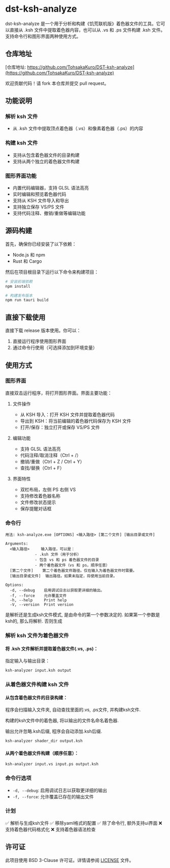 # dst-ksh-analyze

dst-ksh-analyze 是一个用于分析和构建《饥荒联机版》着色器文件的工具。它可以直接从 .ksh 文件中提取着色器内容，也可以从 .vs 和 .ps 文件构建 .ksh 文件。支持命令行和图形界面两种使用方式。

## 仓库地址

[仓库地址: https://github.com/TohsakaKuro/DST-ksh-analyze](https://github.com/TohsakaKuro/DST-ksh-analyze)

欢迎贡献代码！请 fork 本仓库并提交 pull request。


## 功能说明

### 解析 ksh 文件
- 从 .ksh 文件中提取顶点着色器（.vs）和像素着色器（.ps）的内容

### 构建 ksh 文件
- 支持从包含着色器文件的目录构建
- 支持从两个独立的着色器文件构建

### 图形界面功能
- 内置代码编辑器，支持 GLSL 语法高亮
- 实时编辑和预览着色器代码
- 支持从 KSH 文件导入和导出
- 支持独立保存 VS/PS 文件
- 支持代码注释、撤销/重做等编辑功能

## 源码构建

首先，确保你已经安装了以下依赖：
- Node.js 和 npm
- Rust 和 Cargo

然后在项目根目录下运行以下命令来构建项目：

```sh
# 安装前端依赖
npm install

# 构建发布版本
npm run tauri build
```

## 直接下载使用

直接下载 release 版本使用。你可以：
1. 直接运行程序使用图形界面
2. 通过命令行使用（可选择添加到环境变量）

## 使用方式

### 图形界面

直接双击运行程序，将打开图形界面。界面主要功能：

1. 文件操作
   - 从 KSH 导入：打开 KSH 文件并提取着色器代码
   - 导出到 KSH：将当前编辑的着色器代码保存为 KSH 文件
   - 打开/保存：独立打开或保存 VS/PS 文件

2. 编辑功能
   - 支持 GLSL 语法高亮
   - 代码注释/取消注释（Ctrl + /）
   - 撤销/重做（Ctrl + Z / Ctrl + Y）
   - 查找/替换（Ctrl + F）

3. 界面特性
   - 双栏布局，左侧 PS 右侧 VS
   - 支持修改着色器名称
   - 文件修改状态提示
   - 保存提醒对话框

### 命令行

```
用法: ksh-analyze.exe [OPTIONS] <输入路径> [第二个文件] [输出目录或文件]

Arguments:
  <输入路径>     输入路径，可以是：
             - .ksh 文件（用于分析）
             - 包含 vs 和 ps 着色器文件的目录
             - 两个着色器文件（vs 和 ps，顺序任意）
  [第二个文件]    第二个着色器文件路径。仅在输入为着色器文件时需要。
  [输出目录或文件]  输出路径。如果未指定，将使用当前目录。

Options:
  -d, --debug    启用调试日志以获取更详细的输出。
  -f, --force    允许覆盖文件
  -h, --help     Print help
  -V, --version  Print version
```

是解析还是生成ksh文件模式, 是由命令的第一个参数决定的. 如果第一个参数是ksh的, 那么将解析. 否则生成

### 解析 ksh 文件为着色器文件
#### 将 .ksh 文件解析并提取着色器文件(.vs, .ps)：

指定输入与输出目录：

```sh
ksh-analyzer input.ksh output
```


### 从着色器文件构建 ksh 文件

#### 从包含着色器文件的目录构建：

程序会扫描输入文件夹, 自动查找里面的.vs, .ps文件, 并构建ksh文件.

构建的ksh文件中的着色器, 将以输出的文件名命名着色器.

输出允许忽略.ksh后缀, 程序会自动添加.ksh后缀.

```sh
ksh-analyzer shader_dir output.ksh
```

#### 从两个着色器文件构建（顺序任意）：

```sh
ksh-analyzer input.vs input.ps output.ksh
```

### 命令行选项

- `-d, --debug`: 启用调试日志以获取更详细的输出
- `-f, --force`: 允许覆盖已存在的输出文件

### 计划

✅ 解析与生成ksh文件
✅ 移除yaml格式的配置
✅ 除了命令行, 额外支持ui界面
❌ 支持着色器代码格式化
❌ 支持着色器语法检查

## 许可证

此项目使用 BSD 3-Clause 许可证。详情请参阅 [LICENSE](./LICENSE) 文件。
